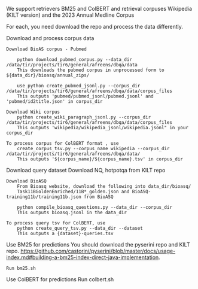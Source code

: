 We support retrievers BM25 and ColBERT and retrieval corpuses Wikipedia (KILT version) and the 2023 Annual Medline Corpus

For each, you need download the repo and process the data differently.

Download and process corpus data

    Download BioAS corpus - Pubmed

        python download_pubmed_corpus.py --data_dir /data/tir/projects/tir6/general/afreens/dbqa/data
        This downloads the pubmed corpus in unprocessed form to ${data_dir}/bioasq/annual_zips/

        use python create_pubmed_jsonl.py --corpus_dir /data/tir/projects/tir6/general/afreens/dbqa/data/corpus_files
        This outputs 'pubmed/pubmed_jsonl/pubmed.jsonl' and 'pubmed/id2title.json' in corpus_dir 

    Download Wiki corpus
        python create_wiki_paragraph_jsonl.py --corpus_dir /data/tir/projects/tir6/general/afreens/dbqa/data/corpus_files
        This outputs 'wikipedia/wikipedia_jsonl/wikipedia.jsonl" in your corpus_dir

    To process corpus for ColBERT format , use
        create_corpus_tsv.py --corpus_name wikipedia --corpus_dir /data/tir/projects/tir6/general/afreens/dbqa/data/
        This outputs '${corpus_name}/${corpus_name}.tsv' in corpus_dir

Download query dataset
    Download NQ, hotpotqa from KILT repo

    Download BioASQ
        From Bioasq website, download the following into data_dir/bioasq/
        Task11BGoldenEnriched/11B*_golden.json and BioASQ-training11b/training11b.json from BioASQ
    
        python compile_bioasq_questions.py --data_dir --corpus_dir 
        This outputs bioasq.jsonl in the data_dir

    To process query tsv for ColBERT, use
        python create_query_tsv.py --data_dir --dataset
        This outputs a {dataset}-queries.tsv

Use BM25 for predictions
    You should download the pyserini repo and KILT repo. https://github.com/castorini/pyserini/blob/master/docs/usage-index.md#building-a-bm25-index-direct-java-implementation.

    Run bm25.sh

Use ColBERT for predictions
    Run colbert.sh






